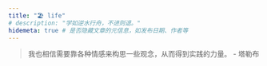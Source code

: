 ```yaml
---
title: "🏖 life"
# description: "学如逆水行舟，不进则退。"
hidemeta: true # 是否隐藏文章的元信息，如发布日期、作者等
---
```


> 我也相信需要靠各种情感来构思一些观念，从而得到实践的力量。 - 塔勒布

<!-- more -->